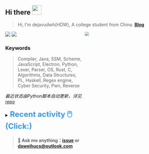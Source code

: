 ## Hi there <img src="https://raw.githubusercontent.com/MartinHeinz/MartinHeinz/master/wave.gif" width="30px">

> Hi, I'm dejavudwh(HDW), A college student from China. **[Blog](https://www.cnblogs.com/secoding)** 

![](https://komarev.com/ghpvc/?username=dejavudwh)
<img src="https://img.shields.io/badge/BLOG-dejavudwh-blue"><a href="https://www.cnblogs.com/secoding/"></a></img>
<img align="right" width="50%" src="https://github-readme-stats.vercel.app/api?username=dejavudwh&show_icons=true&theme=onedark&count_private=true" style="zoom: 80%;" /> 

### Keywords 

> Compiler, Java, SSM, Scheme, JavaScript, Electron, Python, Lexer, Parser, OS, Rust, C, Algorithms, Data Structures, PL, Haskell, Regex engine, Cyber Security, Pwn, Reverse

*最近状态由Python脚本自动更新，详见<a href="https://github.com/dejavudwh/dejavudwh"> repo</a>*

<details>

  <summary><font size="5.5" color="#3399FF"><b>Recent activity 🖱️(Click:)</b></font></summary>

  - <details open>

    <summary><font size="3.5" color="#3399FF"><b>Recent Post 🖱️</b></font></summary>
    <br>
    <table>
    <tr>
    <td>
    <!-- ZHIHUPOSTS:START --> 

    - [从零实现正则表达式引擎：DFA最小化](http://zhuanlan.zhihu.com/p/349264940) - Thu, 04 Feb 2021 07:22:26 GMT
    - [Github新玩具：Python + Action自动更新Profile](http://zhuanlan.zhihu.com/p/349262045) - Thu, 04 Feb 2021 07:19:54 GMT
    - [从零实现正则表达式引擎：从NFA到DFA](http://zhuanlan.zhihu.com/p/348298134) - Sun, 31 Jan 2021 03:50:57 GMT
    - [从零实现正则表达式引擎：复杂的NFA](http://zhuanlan.zhihu.com/p/347938422) - Fri, 29 Jan 2021 07:09:10 GMT
    - [从零实现正则表达式引擎：简单的NFA](http://zhuanlan.zhihu.com/p/347617984) - Thu, 28 Jan 2021 03:11:49 GMT
    <!-- ZHIHUPOSTS:END -->
    </td>
    <td>
    <!-- GITHUB:START -->

    - [dejavudwh pushed to master in dejavudwh/dejavudwh.github.io](https://github.com/dejavudwh/dejavudwh.github.io/compare/cad94f0bc2...f2e922fecf) - 2022-05-06T11:48:59Z
    - [dejavudwh created a branch source in dejavudwh/dejavudwh.github.io](https://github.com/dejavudwh/dejavudwh.github.io/compare/source) - 2022-05-06T11:47:01Z
    - [dejavudwh pushed to master in dejavudwh/dejavudwh.github.io](https://github.com/dejavudwh/dejavudwh.github.io/compare/fdc1876231...cad94f0bc2) - 2022-05-06T11:28:54Z
    - [dejavudwh pushed to master in dejavudwh/dejavudwh.github.io](https://github.com/dejavudwh/dejavudwh.github.io/compare/f3bf0faae2...fdc1876231) - 2022-05-06T11:24:31Z
    - [dejavudwh pushed to master in dejavudwh/dejavudwh.github.io](https://github.com/dejavudwh/dejavudwh.github.io/compare/76e5dc40da...f3bf0faae2) - 2022-05-06T11:23:44Z
    <!-- GITHUB:END -->
    </td>
    </tr>
    </table>
  </details>

</details>

> #### 💬 Ask me anything：[issue](https://github.com/dejavudwh/dejavudwh/issues) or [daweihucs@outlook.com](mailto:daweihucs@outlook.com)